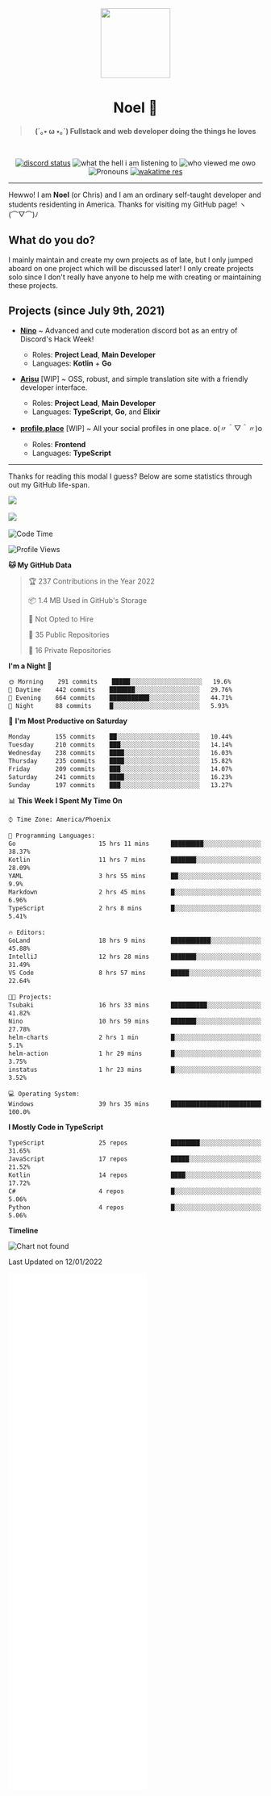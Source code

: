 <div align='center'>
  <div align='center'>
    <img
      src='https://cdn.floofy.dev/art/icons/icon_cinnamonserval.png'
      width='138'
      height='138'
    />
  </div>
  <h1>Noel 🐾</h1>
  <blockquote><strong>(´｡• ω •｡`) Fullstack and web developer doing the things he loves</strong></blockquote>

  <br />

  <a href='https://discord.com/users/280158289667555328' target='_blank'><img alt="discord status" src="https://dev.discordprofiles.me/badge/status/280158289667555328" /></a>
  <img alt="what the hell i am listening to" src="https://dev.discordprofiles.me/badge/spotify/280158289667555328" />
  <img alt="who viewed me owo" src="https://komarev.com/ghpvc/?username=auguwu" />
  <img alt='Pronouns' src='https://img.shields.io/endpoint?url=https://pronoundb.org/shields/6004d014406af11e4593a013' />
  <a href="https://wakatime.com/@auguwu" target='_blank'>
    <img alt='wakatime res' src='https://wakatime.com/badge/user/89736485-42ec-4c0f-a2f3-481db74514dc.svg' />
  </a>
</div>

<hr />

Hewwo! I am **Noel** (or Chris) and I am an ordinary self-taught developer and students residenting in America. Thanks for visiting my GitHub page! ヽ(⌒▽⌒)ﾉ

## What do you do?
I mainly maintain and create my own projects as of late, but I only jumped aboard on one project which will be discussed later! I only create projects
solo since I don't really have anyone to help me with creating or maintaining these projects.

## Projects (since July 9th, 2021)
- [**Nino**](https://nino.sh) ~ Advanced and cute moderation discord bot as an entry of Discord's Hack Week!
  - Roles: **Project Lead**, **Main Developer**
  - Languages: **Kotlin** + **Go**

- [**Arisu**](https://arisu.land) [WIP] ~ OSS, robust, and simple translation site with a friendly developer interface.
  - Roles: **Project Lead**, **Main Developer**
  - Languages: **TypeScript**, **Go**, and **Elixir**

- [**profile.place**](https://profile.place) [WIP] ~ All your social profiles in one place. o(〃＾▽＾〃)o
  - Roles: **Frontend**
  - Languages: **TypeScript**

---

Thanks for reading this modal I guess? Below are some statistics through out my GitHub life-span.

![](https://github-readme-stats.vercel.app/api?username=auguwu&count_private=true&show_icons=true&theme=gruvbox)

![](https://github-readme-stats.vercel.app/api/top-langs/?username=auguwu&layout=compact&theme=gruvbox)

<!--START_SECTION:waka-->
![Code Time](http://img.shields.io/badge/Code%20Time-2%2C622%20hrs%2047%20mins-blue)

![Profile Views](http://img.shields.io/badge/Profile%20Views-24-blue)

**🐱 My GitHub Data** 

> 🏆 237 Contributions in the Year 2022
 > 
> 📦 1.4 MB Used in GitHub's Storage 
 > 
> 🚫 Not Opted to Hire
 > 
> 📜 35 Public Repositories 
 > 
> 🔑 16 Private Repositories  
 > 
**I'm a Night 🦉** 

```text
🌞 Morning    291 commits    █████░░░░░░░░░░░░░░░░░░░░   19.6% 
🌆 Daytime    442 commits    ███████░░░░░░░░░░░░░░░░░░   29.76% 
🌃 Evening    664 commits    ███████████░░░░░░░░░░░░░░   44.71% 
🌙 Night      88 commits     █░░░░░░░░░░░░░░░░░░░░░░░░   5.93%

```
📅 **I'm Most Productive on Saturday** 

```text
Monday       155 commits    ██░░░░░░░░░░░░░░░░░░░░░░░   10.44% 
Tuesday      210 commits    ███░░░░░░░░░░░░░░░░░░░░░░   14.14% 
Wednesday    238 commits    ████░░░░░░░░░░░░░░░░░░░░░   16.03% 
Thursday     235 commits    ████░░░░░░░░░░░░░░░░░░░░░   15.82% 
Friday       209 commits    ███░░░░░░░░░░░░░░░░░░░░░░   14.07% 
Saturday     241 commits    ████░░░░░░░░░░░░░░░░░░░░░   16.23% 
Sunday       197 commits    ███░░░░░░░░░░░░░░░░░░░░░░   13.27%

```


📊 **This Week I Spent My Time On** 

```text
⌚︎ Time Zone: America/Phoenix

💬 Programming Languages: 
Go                       15 hrs 11 mins      █████████░░░░░░░░░░░░░░░░   38.37% 
Kotlin                   11 hrs 7 mins       ███████░░░░░░░░░░░░░░░░░░   28.09% 
YAML                     3 hrs 55 mins       ██░░░░░░░░░░░░░░░░░░░░░░░   9.9% 
Markdown                 2 hrs 45 mins       █░░░░░░░░░░░░░░░░░░░░░░░░   6.96% 
TypeScript               2 hrs 8 mins        █░░░░░░░░░░░░░░░░░░░░░░░░   5.41%

🔥 Editors: 
GoLand                   18 hrs 9 mins       ███████████░░░░░░░░░░░░░░   45.88% 
IntelliJ                 12 hrs 28 mins      ███████░░░░░░░░░░░░░░░░░░   31.49% 
VS Code                  8 hrs 57 mins       █████░░░░░░░░░░░░░░░░░░░░   22.64%

🐱‍💻 Projects: 
Tsubaki                  16 hrs 33 mins      ██████████░░░░░░░░░░░░░░░   41.82% 
Nino                     10 hrs 59 mins      ███████░░░░░░░░░░░░░░░░░░   27.78% 
helm-charts              2 hrs 1 min         █░░░░░░░░░░░░░░░░░░░░░░░░   5.1% 
helm-action              1 hr 29 mins        █░░░░░░░░░░░░░░░░░░░░░░░░   3.75% 
instatus                 1 hr 23 mins        █░░░░░░░░░░░░░░░░░░░░░░░░   3.52%

💻 Operating System: 
Windows                  39 hrs 35 mins      █████████████████████████   100.0%

```

**I Mostly Code in TypeScript** 

```text
TypeScript               25 repos            ████████░░░░░░░░░░░░░░░░░   31.65% 
JavaScript               17 repos            █████░░░░░░░░░░░░░░░░░░░░   21.52% 
Kotlin                   14 repos            ████░░░░░░░░░░░░░░░░░░░░░   17.72% 
C#                       4 repos             █░░░░░░░░░░░░░░░░░░░░░░░░   5.06% 
Python                   4 repos             █░░░░░░░░░░░░░░░░░░░░░░░░   5.06%

```


**Timeline**

![Chart not found](https://raw.githubusercontent.com/auguwu/auguwu/master/charts/bar_graph.png) 


 Last Updated on 12/01/2022
<!--END_SECTION:waka-->

![](./github-metrics.svg)
